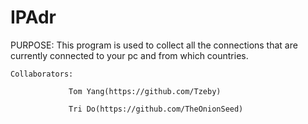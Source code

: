 # IPAdr
PURPOSE:  This program is used to collect all the connections that are currently connected to your pc and from which countries.

    Collaborators: 
    
                 Tom Yang(https://github.com/Tzeby)
  
                 Tri Do(https://github.com/TheOnionSeed)
